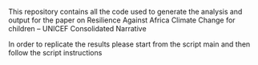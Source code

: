 This repository contains all the code used to generate the analysis and output for the paper on Resilience Against Africa Climate Change for children – UNICEF Consolidated Narrative

In order to replicate the results please start from the script main and then follow the script instructions
